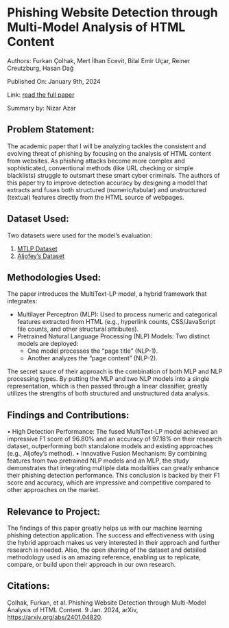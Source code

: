 # Phishing Website Detection through Multi-Model Analysis of HTML Content
Authors: Furkan Çolhak, Mert İlhan Ecevit, Bilal Emir Uçar, Reiner Creutzburg, Hasan Dağ

Published On: January 9th, 2024

Link: [read the full paper](https://arxiv.org/abs/2401.04820)

Summary by: Nizar Azar

## Problem Statement:
The academic paper that I will be analyzing tackles the consistent and evolving threat of phishing by focusing on the analysis of HTML content from websites. As phishing attacks become more complex and sophisticated, conventional methods (like URL checking or simple blacklists) struggle to outsmart these smart cyber criminals. The authors of this paper try to improve detection accuracy by designing a model that extracts and fuses both structured (numeric/tabular) and unstructured (textual) features directly from the HTML source of webpages.

## Dataset Used:
Two datasets were used for the model’s evaluation:
1) [MTLP Dataset](https://drive.google.com/file/d/1Lp3ueOd7AxmAl2Y0jJ2U2XlEFa6q8AcT/view)
2) [Aljofey’s Dataset](https://www.nature.com/articles/s41598-022-10841-5)
## Methodologies Used:
The paper introduces the MultiText-LP model, a hybrid framework that integrates:
  - Multilayer Perceptron (MLP): Used to process numeric and categorical features extracted from HTML (e.g., hyperlink counts, CSS/JavaScript file counts, and other structural attributes).
  - Pretrained Natural Language Processing (NLP) Models: Two distinct models are deployed:
      - One model processes the “page title” (NLP-1).
      - Another analyzes the “page content” (NLP-2).

The secret sauce of their approach is the combination of both MLP and NLP processing types. By putting the MLP and two NLP models into a single representation, which is then passed through a linear classifier, greatly utilizes the strengths of both structured and unstructured data analysis.

## Findings and Contributions:
•	High Detection Performance: The fused MultiText-LP model achieved an impressive F1 score of 96.80% and an accuracy of 97.18% on their research dataset, outperforming both standalone models and existing approaches (e.g., Aljofey’s method).
•	Innovative Fusion Mechanism: By combining features from two pretrained NLP models and an MLP, the study demonstrates that integrating multiple data modalities can greatly enhance their phishing detection performance. This conclusion is backed by their F1 score and accuracy, which are impressive and competitive compared to other approaches on the market.

## Relevance to Project:
The findings of this paper greatly helps us with our machine learning phishing detection application. The success and effectiveness with using the hybrid approach makes us very interested in their approach and further research is needed. Also, the open sharing of the dataset and detailed methodology used is an amazing reference, enabling us to replicate, compare, or build upon their approach in our own research. 

## Citations:
Çolhak, Furkan, et al. Phishing Website Detection through Multi-Model Analysis of HTML Content. 9 Jan. 2024, arXiv, https://arxiv.org/abs/2401.04820.
